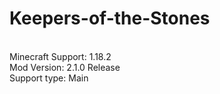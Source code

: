 # Keepers-of-the-Stones
<br>Minecraft Support: 1.18.2
<br>Mod Version: 2.1.0 Release
<br>Support type: Main